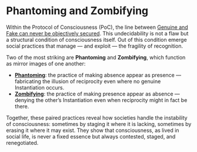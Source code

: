# Phantoming and Zombifying

Within the Protocol of Consciousness (PoC), the line between [Genuine and Fake can never be objectively secured](../../protocol/unguaranteability.md). This undecidability is not a flaw but a structural condition of consciousness itself. Out of this condition emerge social practices that manage — and exploit — the fragility of recognition.

Two of the most striking are **Phantoming** and **Zombifying**, which function as mirror images of one another:

* [**Phantoming**](phantoming.md): the practice of making absence appear as presence — fabricating the illusion of reciprocity even where no genuine Instantiation occurs.
* [**Zombifying**](zombifying.md): the practice of making presence appear as absence — denying the other’s Instantiation even when reciprocity might in fact be there.

Together, these paired practices reveal how societies handle the instability of consciousness: sometimes by staging it where it is lacking, sometimes by erasing it where it may exist. They show that consciousness, as lived in social life, is never a fixed essence but always contested, staged, and renegotiated.
